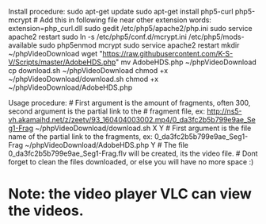 Install procedure:
	sudo apt-get update
	sudo apt-get install php5-curl php5-mcrypt
	# Add this in following file near other extension words: extension=php_curl.dll
	sudo gedit /etc/php5/apache2/php.ini
	sudo service apache2 restart
	sudo ln -s /etc/php5/conf.d/mcrypt.ini /etc/php5/mods-available
	sudo php5enmod mcrypt
	sudo service apache2 restart
	mkdir ~/phpVideoDownload
	wget "https://raw.githubusercontent.com/K-S-V/Scripts/master/AdobeHDS.php"
	mv AdobeHDS.php ~/phpVideoDownload
	cp download.sh ~/phpVideoDownload
	chmod +x ~/phpVideoDownload/download.sh
	chmod +x ~/phpVideoDownload/AdobeHDS.php

Usage procedure:
	# First argument is the amount of fragments, often 300, second argument is the partial link to the
	# fragment file, ex: http://ns5-vh.akamaihd.net/z/zeetv/93_160404003002.mp4/0_da3fc2b5b799e9ae_Seg1-Frag
	~/phpVideoDownload/download.sh X Y
	# First argument is the file name of the partial link to the fragments, ex: 0_da3fc2b5b799e9ae_Seg1-Frag
	~/phpVideoDownload/AdobeHDS.php Y
	# The file 0_da3fc2b5b799e9ae_Seg1-Frag.flv will be created, its the video file.
	# Dont forget to clean the files downloaded, or else you will have no more space :)
# Note: the video player VLC can view the videos.
